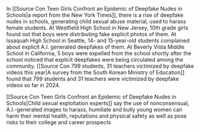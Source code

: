 In [[Source Con Teen Girls Confront an Epidemic of Deepfake Nudes in Schools|a report from the New York Times]], there is a rise of deepfake nudes in schools, generating child sexual abuse material, used to harass female students. At Westfield High School in New Jersey, 10th grade girls found out that boys were distributing fake explicit photos of them. At Issaquah High School in Seattle, 14- and 15-year-old students complained about explicit A.I. generated deepfakes of them. At Beverly Vista Middle School in California, 5 boys were expelled from the school shortly after the school noticed that explicit deepfakes were being circulated among the community. [[Source Con 799 students, 31 teachers victimized by deepfake videos this year|A survey from the South Korean Ministry of Education]] found that 799 students and 31 teachers were victimized by deepfake videos so far in 2024. 

[[Source Con Teen Girls Confront an Epidemic of Deepfake Nudes in Schools|Child sexual exploitation experts]] say the use of nonconsensual, A.I.-generated images to harass, humiliate and bully young women can harm their mental health, reputations and physical safety as well as pose risks to their college and career prospects